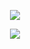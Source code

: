 <p>
<p align="center">
<img src="https://cdn.discordapp.com/attachments/528402384259645440/908534831170879568/output-onlinegiftools.gif">
</p>

<p>
<p align="center">
<img src="https://discord.c99.nl/widget/theme-1/527325769064644619.png">
</p>
